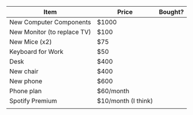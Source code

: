 | Item                        | Price               | Bought? |
| --------------------------- | ------------------- | ------- |
| New Computer Components     | $1000               |         |
| New Monitor (to replace TV) | $100                |         |
| New Mice (x2)               | $75                 |         |
| Keyboard for Work           | $50                 |         |
| Desk                        | $400                |         |
| New chair                   | $400                |         |
| New phone                   | $600                |         |
| Phone plan                  | $60/month           |         |
| Spotify Premium             | $10/month (I think) |         |
|                             |                     |         |
